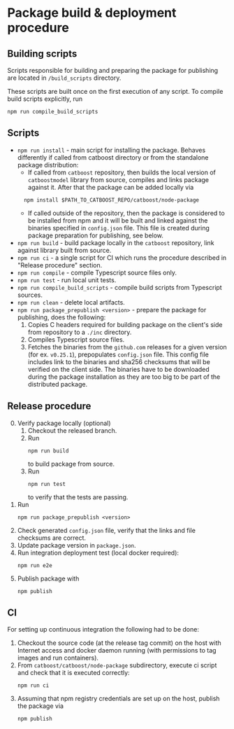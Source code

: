 # Package build & deployment procedure

## Building scripts

Scripts responsible for building and preparing the package for publishing are located in `/build_scripts` directory.

These scripts are built once on the first execution of any script.  To compile build scripts explicitly, run
```
npm run compile_build_scripts
```

## Scripts

- `npm run install` - main script for installing the package. Behaves differently if called from catboost directory or from the standalone package distribution:
  - If called from `catboost` repository, then builds the local version of `catboostmodel` library from source, compiles and links package against it. After that the package can be added locally via
  ```
    npm install $PATH_TO_CATBOOST_REPO/catboost/node-package
  ```
  - If called outside of the repository, then the package is considered to be installed from npm and it will be built and linked against the binaries specified in `config.json` file. This file is created during package preparation for publishing, see below.
- `npm run build` - build package locally in the `catboost` repository, link against library built from source.
- `npm run ci` - a single script for CI which runs the procedure described in "Release procedure" section.
- `npm run compile` - compile Typescript source files only.
- `npm run test` - run local unit tests.
- `npm run compile_build_scripts` - compile build scripts from Typescript sources.
- `npm run clean` - delete local artifacts.
- `npm run package_prepublish <version>` - prepare the package for publishing, does the following:
    1. Copies C headers required for building package on the client's side from repository to a `./inc` directory.
    2. Compiles Typescript source files.
    3. Fetches the binaries from the `github.com` releases for a given version (for ex. `v0.25.1`), prepopulates `config.json` file. This config file includes link to the binaries and sha256 checksums that will be verified on the client side. The binaries have to be downloaded during the package installation as they are too big to be part of the distributed package.

## Release procedure

0. Verify package locally (optional)
   1. Checkout the released branch.
   2. Run
        ```
        npm run build
        ```
        to build package from source.
   3. Run
        ```
        npm run test
        ```
        to verify that the tests are passing.
1. Run
    ```
    npm run package_prepublish <version>
    ```
2. Check generated `config.json` file, verify that the links and file checksums are correct.
3. Update package version in `package.json`.
4. Run integration deployment test (local docker required):
    ```
    npm run e2e
    ```
5. Publish package with
   ```
   npm publish
   ```

## CI

For setting up continuous integration the following had to be done:

1. Checkout the source code (at the release tag commit) on the host with Internet access and docker daemon running (with permissions to tag images and run containers).
2. From `catboost/catboost/node-package` subdirectory, execute ci script and check that it is executed correctly:
   ```
   npm run ci
   ```
3. Assuming that npm registry credentials are set up on the host, publish the package via
   ```
   npm publish
   ```

